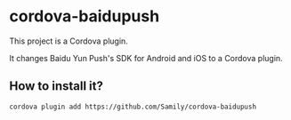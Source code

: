 # cordova-baidupush
This project is a Cordova plugin. 

It changes Baidu Yun Push's SDK for Android and iOS to a Cordova plugin. 


## How to install it?

	cordova plugin add https://github.com/Samily/cordova-baidupush 